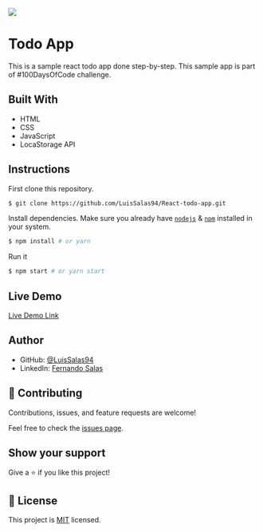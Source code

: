 ![](https://img.shields.io/badge/Microverse-blueviolet)

# Todo App
 This is a sample react todo app done step-by-step. This sample app is part of #100DaysOfCode challenge.

## Built With

- HTML
- CSS
- JavaScript
- LocaStorage API

## Instructions

First clone this repository.
```bash
$ git clone https://github.com/LuisSalas94/React-todo-app.git
```

Install dependencies. Make sure you already have [`nodejs`](https://nodejs.org/en/) & [`npm`](https://www.npmjs.com/) installed in your system.
```bash
$ npm install # or yarn
```

Run it
```bash
$ npm start # or yarn start
```

## Live Demo

[Live Demo Link](https://fernando-todo-apps.netlify.app/)


## Author

- GitHub: [@LuisSalas94](https://github.com/LuisSalas94)
- LinkedIn: [Fernando Salas](https://www.linkedin.com/in/luisfernandosalasgave/)

## 🤝 Contributing

Contributions, issues, and feature requests are welcome!

Feel free to check the [issues page](../../issues/).

## Show your support

Give a ⭐️ if you like this project!

## 📝 License

This project is [MIT](./MIT.md) licensed.